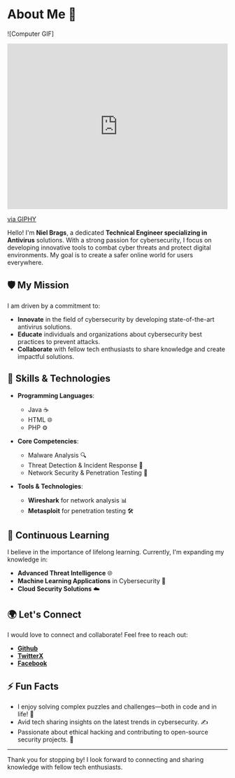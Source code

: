 # About Me 👋

![Computer GIF]
<div style="width:100%;height:0;padding-bottom:75%;position:relative;"><iframe src="https://giphy.com/embed/077i6AULCXc0FKTj9s" width="100%" height="100%" style="position:absolute" frameBorder="0" class="giphy-embed" allowFullScreen></iframe></div><p><a href="https://giphy.com/gifs/computer-mograph-hack-077i6AULCXc0FKTj9s">via GIPHY</a></p>

Hello! I'm **Niel Brags**, a dedicated **Technical Engineer specializing in Antivirus** solutions. With a strong passion for cybersecurity, I focus on developing innovative tools to combat cyber threats and protect digital environments. My goal is to create a safer online world for users everywhere.

## 🛡️ My Mission
I am driven by a commitment to:
- **Innovate** in the field of cybersecurity by developing state-of-the-art antivirus solutions.
- **Educate** individuals and organizations about cybersecurity best practices to prevent attacks.
- **Collaborate** with fellow tech enthusiasts to share knowledge and create impactful solutions.

## 🔧 Skills & Technologies
- **Programming Languages**:  
  - Java ☕
  - HTML 🌐
  - PHP ⚙️

- **Core Competencies**:  
  - Malware Analysis 🔍
  - Threat Detection & Incident Response 🚨
  - Network Security & Penetration Testing 🔐

- **Tools & Technologies**:  
  - **Wireshark** for network analysis 📊
  - **Metasploit** for penetration testing 🛠️

## 🌱 Continuous Learning
I believe in the importance of lifelong learning. Currently, I'm expanding my knowledge in:
- **Advanced Threat Intelligence** 🌐
- **Machine Learning Applications** in Cybersecurity 🤖
- **Cloud Security Solutions** ☁️

## 🌍 Let's Connect
I would love to connect and collaborate! Feel free to reach out:
- **[Github](https://github.com/DaisukeRbb)**
- **[TwitterX](https://x.com/nielbrags)**
- **[Facebook](https://www.facebook.com/profile.php?id=100088948384732)**

## ⚡ Fun Facts
- I enjoy solving complex puzzles and challenges—both in code and in life! 🧩
- Avid tech sharing insights on the latest trends in cybersecurity. ✍️
- Passionate about ethical hacking and contributing to open-source security projects. 🔐

---

Thank you for stopping by! I look forward to connecting and sharing knowledge with fellow tech enthusiasts.
